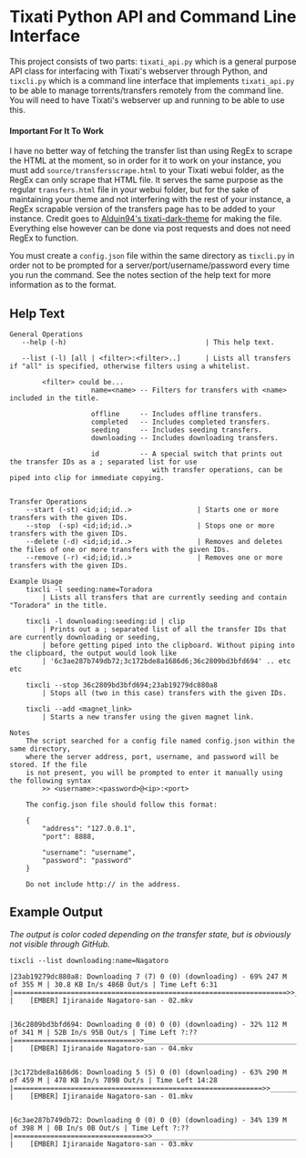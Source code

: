 # Tixati Python API and Command Line Interface
This project consists of two parts: `tixati_api.py` which is a general purpose API class for interfacing with Tixati's webserver through Python, and `tixcli.py` which is a command line interface that implements `tixati_api.py` to be able to manage torrents/transfers remotely from the command line. You will need to have Tixati's webserver up and running to be able to use this.

#### Important For It To Work
I have no better way of fetching the transfer list than using RegEx to scrape the HTML at the moment, so in order for it to work on your instance, you must add `source/transfersscrape.html` to your Tixati webui folder, as the RegEx can only scrape that HTML file. It serves the same purpose as the regular `transfers.html` file in your webui folder, but for the sake of maintaining your theme and not interfering with the rest of your instance, a RegEx scrapable version of the transfers page has to be added to your instance. Credit goes to [Alduin94's tixati-dark-theme](https://github.com/Alduin94/tixati-dark-theme) for making the file. Everything else however can be done via post requests and does not need RegEx to function. 

You must create a `config.json` file within the same directory as `tixcli.py` in order not to be prompted for a server/port/username/password every time you run the command. See the notes section of the help text for more information as to the format.

## Help Text
```
General Operations
   --help (-h)                                  | This help text.

   --list (-l) [all | <filter>:<filter>..]      | Lists all transfers if "all" is specified, otherwise filters using a whitelist.

        <filter> could be...
                    name=<name> -- Filters for transfers with <name> included in the title.

                    offline     -- Includes offline transfers.
                    completed   -- Includes completed transfers.
                    seeding     -- Includes seeding transfers.
                    downloading -- Includes downloading transfers.

                    id          -- A special switch that prints out the transfer IDs as a ; separated list for use
                                   with transfer operations, can be piped into clip for immediate copying.


Transfer Operations
    --start (-st) <id;id;id..>                | Starts one or more transfers with the given IDs.
    --stop  (-sp) <id;id;id..>                | Stops one or more transfers with the given IDs.
    --delete (-d) <id;id;id..>                | Removes and deletes the files of one or more transfers with the given IDs.
    --remove (-r) <id;id;id..>                | Removes one or more transfers with the given IDs.

Example Usage
    tixcli -l seeding:name=Toradora
        | Lists all transfers that are currently seeding and contain "Toradora" in the title.

    tixcli -l downloading:seeding:id | clip
        | Prints out a ; separated list of all the transfer IDs that are currently downloading or seeding,
        | before getting piped into the clipboard. Without piping into the clipboard, the output would look like
        | '6c3ae287b749db72;3c172bde8a1686d6;36c2809bd3bfd694' .. etc etc

    tixcli --stop 36c2809bd3bfd694;23ab19279dc880a8
        | Stops all (two in this case) transfers with the given IDs.

    tixcli --add <magnet_link>
        | Starts a new transfer using the given magnet link.

Notes
    The script searched for a config file named config.json within the same directory,
    where the server address, port, username, and password will be stored. If the file
    is not present, you will be prompted to enter it manually using the following syntax
        >> <username>:<password>@<ip>:<port>

    The config.json file should follow this format:

    {
        "address": "127.0.0.1",
        "port": 8888,

        "username": "username",
        "password": "password"
    }

    Do not include http:// in the address.
```

## Example Output
_The output is color coded depending on the transfer state, but is obviously not visible through GitHub._

`tixcli --list downloading:name=Nagatoro`
```
|23ab19279dc880a8: Downloading 7 (7) 0 (0) (downloading) - 69% 247 M of 355 M | 30.8 KB In/s 486B Out/s | Time Left 6:31
|===================================================================>>_______________________________
|    [EMBER] Ijiranaide Nagatoro-san - 02.mkv


|36c2809bd3bfd694: Downloading 0 (0) 0 (0) (downloading) - 32% 112 M of 341 M | 52B In/s 95B Out/s | Time Left ?:??
|==============================>>____________________________________________________________________
|    [EMBER] Ijiranaide Nagatoro-san - 04.mkv


|3c172bde8a1686d6: Downloading 5 (5) 0 (0) (downloading) - 63% 290 M of 459 M | 478 KB In/s 789B Out/s | Time Left 14:28
|=============================================================>>_____________________________________
|    [EMBER] Ijiranaide Nagatoro-san - 01.mkv


|6c3ae287b749db72: Downloading 0 (0) 0 (0) (downloading) - 34% 139 M of 398 M | 0B In/s 0B Out/s | Time Left ?:??
|================================>>__________________________________________________________________
|    [EMBER] Ijiranaide Nagatoro-san - 03.mkv
```
